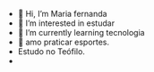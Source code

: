 - 👋 Hi, I’m Maria fernanda
- 👀 I’m interested in estudar
- 🌱 I’m currently learning tecnologia
- 💞️ amo praticar esportes.
- Estudo no Teófilo.
- <!---mafer008/mafer008 is a ✨ special ✨ repository because its `README.md` (this file) appears on your GitHub profile.
You can click the Preview link to take a look at your changes.
--->
